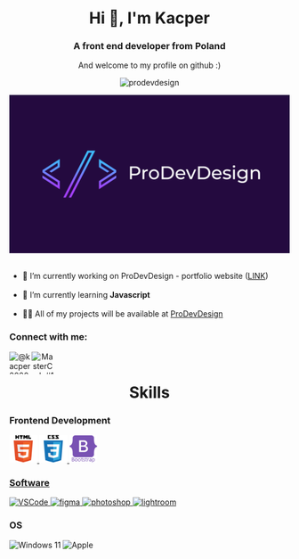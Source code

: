 
## <h1 align="center">Hi 👋, I'm Kacper</h1>
<h3 align="center">A front end developer from Poland</h3>

<p align="center">And welcome to my profile on github :)</p>

<p align="center"> <img src="https://komarev.com/ghpvc/?username=prodevdesign&label=Profile%20views&color=0e75b6&style=flat" width="150" height="30" alt="prodevdesign" /> </p>

<div align="center">
  <a href="https://github.com/ProDevDesign/prodevdesign.github.io">
    <img src="github-readme.png" alt="ProDevDesign - Github profile">
  </a>



 ## <div align="left">
  
  <ul align="left">
 <li>🔭 I’m currently working on ProDevDesign - portfolio website (<a href="https://prodevdesign.github.io/">LINK</a>)</li>
</br>
<li>🌱 I’m currently learning <strong>Javascript</strong></li>
</br>
<li>👨‍💻 All of my projects will be available at <a href="https://prodevdesign.github.io/">ProDevDesign</a></li>
</ul>
  
<h3 align="left">Connect with me:</h3>
<p align="left">
  <p align="left">
<a href="https://twitter.com/@kacper20201" target="blank"><img align="left" src="https://raw.githubusercontent.com/rahuldkjain/github-profile-readme-generator/master/src/images/icons/Social/twitter.svg" alt="@kacper20201" height="40" width="40" /></a>
    
<a href="https://discord.gg/MasterCode#1431" target="blank"><img align="left" src="https://raw.githubusercontent.com/rahuldkjain/github-profile-readme-generator/master/src/images/icons/Social/discord.svg" alt="MasterCode#1431" height="40" width="40" /></a>
  </p>
  
</br>
<h1>Skills </h1>

<h3 align="left">Frontend Development</h3>


<p align="left"> <a href="https://www.w3.org/html/" target="_blank" rel="noreferrer"> <img src="https://raw.githubusercontent.com/devicons/devicon/master/icons/html5/html5-original-wordmark.svg" alt="html5" width="50" height="50"/> </a> <a href="https://www.w3schools.com/css/" target="_blank" rel="noreferrer"> <img src="https://raw.githubusercontent.com/devicons/devicon/master/icons/css3/css3-original-wordmark.svg" alt="css3" width="50" height="50"/> </a> <a href="https://getbootstrap.com" target="_blank" rel="noreferrer"> <img src="https://raw.githubusercontent.com/devicons/devicon/master/icons/bootstrap/bootstrap-plain-wordmark.svg" alt="bootstrap" width="50" height="50"/> </p>
  
  
<h3 align="left">Software</h3> 
  
<p align="left"> <a href="https://code.visualstudio.com/" target="_blank" rel="noreferrer"> <img src="https://upload.wikimedia.org/wikipedia/commons/thumb/9/9a/Visual_Studio_Code_1.35_icon.svg/2048px-Visual_Studio_Code_1.35_icon.svg.png" alt="VSCode" width="40" height="40"/> </a>  <a href="https://www.figma.com/" target="_blank" rel="noreferrer"> <img src="https://www.vectorlogo.zone/logos/figma/figma-icon.svg" alt="figma" width="40" height="40"/> </a>  <a href="https://www.photoshop.com/en" target="_blank" rel="noreferrer"> <img src="https://i.pinimg.com/originals/9c/ea/ba/9ceaba69b7a9f89158ff953107978f3e.png" alt="photoshop" width="43" height="43"/> </a> <a href="https://www.adobe.com/products/photoshop-lightroom.html" target="_blank" rel="noreferrer"> <img src="https://upload.wikimedia.org/wikipedia/commons/thumb/b/b6/Adobe_Photoshop_Lightroom_CC_logo.svg/2101px-Adobe_Photoshop_Lightroom_CC_logo.svg.png" alt="lightroom" width="40" height="40"/> </a> </p>
  
<h3 align="left">OS</h3> 
 
 <p align="left"> <a> <img src="https://images-wixmp-ed30a86b8c4ca887773594c2.wixmp.com/f/55c3a9e9-8dd3-4d30-90b0-73d556107bec/denw3j5-fa53dc84-9eaf-43d8-8b2e-e772f380aaa7.png/v1/fill/w_400,h_400,strp/windows_11_start_button_icon_by_aquasholdmt8_denw3j5-fullview.png?token=eyJ0eXAiOiJKV1QiLCJhbGciOiJIUzI1NiJ9.eyJzdWIiOiJ1cm46YXBwOjdlMGQxODg5ODIyNjQzNzNhNWYwZDQxNWVhMGQyNmUwIiwiaXNzIjoidXJuOmFwcDo3ZTBkMTg4OTgyMjY0MzczYTVmMGQ0MTVlYTBkMjZlMCIsIm9iaiI6W1t7ImhlaWdodCI6Ijw9NDAwIiwicGF0aCI6IlwvZlwvNTVjM2E5ZTktOGRkMy00ZDMwLTkwYjAtNzNkNTU2MTA3YmVjXC9kZW53M2o1LWZhNTNkYzg0LTllYWYtNDNkOC04YjJlLWU3NzJmMzgwYWFhNy5wbmciLCJ3aWR0aCI6Ijw9NDAwIn1dXSwiYXVkIjpbInVybjpzZXJ2aWNlOmltYWdlLm9wZXJhdGlvbnMiXX0.P7rLsRKKaVjtP0cfCfaEiK1aCTFouH3unCIwfQCuPKg" alt="Windows 11" width="50" height="50"/> </a> <a> <img src="https://icones.pro/wp-content/uploads/2021/04/icone-apple-symbole-logo-gris.png" alt="Apple" width="60" height="60"/> </a> </p>
